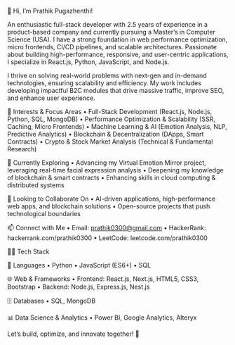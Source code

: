 👋 Hi, I’m Prathik Pugazhenthi!

An enthusiastic full-stack developer with 2.5 years of experience in a product-based company and currently pursuing a Master’s in Computer Science (USA). I have a strong foundation in web performance optimization, micro frontends, CI/CD pipelines, and scalable architectures. Passionate about building high-performance, responsive, and user-centric applications, I specialize in React.js, Python, JavaScript, and Node.js.

I thrive on solving real-world problems with next-gen and in-demand technologies, ensuring scalability and efficiency. My work includes developing impactful B2C modules that drive massive traffic, improve SEO, and enhance user experience.

👀 Interests & Focus Areas
	•	Full-Stack Development (React.js, Node.js, Python, SQL, MongoDB)
	•	Performance Optimization & Scalability (SSR, Caching, Micro Frontends)
	•	Machine Learning & AI (Emotion Analysis, NLP, Predictive Analytics)
	•	Blockchain & Decentralization (DApps, Smart Contracts)
	•	Crypto & Stock Market Analysis (Technical & Fundamental Research)

🌱 Currently Exploring
	•	Advancing my Virtual Emotion Mirror project, leveraging real-time facial expression analysis
	•	Deepening my knowledge of blockchain & smart contracts
	•	Enhancing skills in cloud computing & distributed systems

💞️ Looking to Collaborate On
	•	AI-driven applications, high-performance web apps, and blockchain solutions
	•	Open-source projects that push technological boundaries

📫 Connect with Me
	•	Email: prathik0300@gmail.com
	•	HackerRank: hackerrank.com/prathik0300
	•	LeetCode: leetcode.com/prathik0300

👨‍💻 Tech Stack

🚀 Languages
	•	Python
	•	JavaScript (ES6+)
	•	SQL

🌐 Web & Frameworks
	•	Frontend: React.js, Next.js, HTML5, CSS3, Bootstrap
	•	Backend: Node.js, Express.js, Nest.js

🗄️ Databases
	•	SQL, MongoDB

📊 Data Science & Analytics
	•	Power BI, Google Analytics, Alteryx

Let’s build, optimize, and innovate together! 🚀
